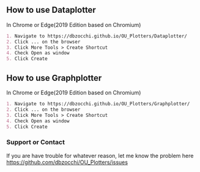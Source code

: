 ## How to use Dataplotter

In Chrome or Edge(2019 Edition based on Chromium)

```markdown
1. Navigate to https://dbzocchi.github.io/OU_Plotters/Dataplotter/
2. Click ... on the browser
3. Click More Tools > Create Shortcut
4. Check Open as window
5. Click Create
```

## How to use Graphplotter

In Chrome or Edge(2019 Edition based on Chromium)

```markdown
1. Navigate to https://dbzocchi.github.io/OU_Plotters/Graphplotter/
2. Click ... on the browser
3. Click More Tools > Create Shortcut
4. Check Open as window
5. Click Create
```

### Support or Contact

If you are have trouble for whatever reason, let me know the problem here
https://github.com/dbzocchi/OU_Plotters/issues
